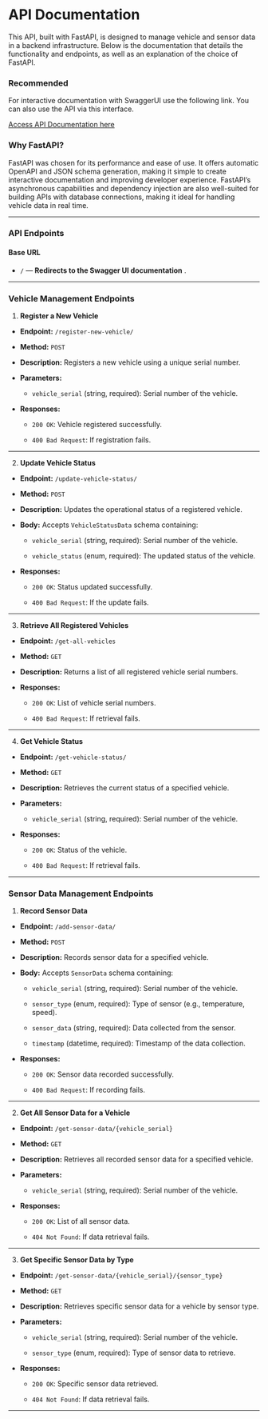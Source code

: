 # API Documentation

This API, built with FastAPI, is designed to manage vehicle and sensor data in a backend infrastructure. Below is the documentation that details the functionality and endpoints, as well as an explanation of the choice of FastAPI.

### Recommended

For interactive documentation with SwaggerUI use the following link. You can also use the API via this interface.

[Access API Documentation here](https://restful-infrastructure.onrender.com/docs)

### Why FastAPI?

FastAPI was chosen for its performance and ease of use. It offers automatic OpenAPI and JSON schema generation, making it simple to create interactive documentation and improving developer experience. FastAPI’s asynchronous capabilities and dependency injection are also well-suited for building APIs with database connections, making it ideal for handling vehicle data in real time.

---

### API Endpoints

#### Base URL

- `/` — **Redirects to the Swagger UI documentation** .

---

### Vehicle Management Endpoints

1. **Register a New Vehicle**
  - **Endpoint:**  `/register-new-vehicle/`

  - **Method:**  `POST`

  - **Description:**  Registers a new vehicle using a unique serial number.

  - **Parameters:**
    - `vehicle_serial` (string, required): Serial number of the vehicle.

  - **Responses:**
    - `200 OK`: Vehicle registered successfully.

    - `400 Bad Request`: If registration fails.

---

2. **Update Vehicle Status**
  - **Endpoint:**  `/update-vehicle-status/`

  - **Method:**  `POST`

  - **Description:**  Updates the operational status of a registered vehicle.

  - **Body:**  Accepts `VehicleStatusData` schema containing:
    - `vehicle_serial` (string, required): Serial number of the vehicle.

    - `vehicle_status` (enum, required): The updated status of the vehicle.

  - **Responses:**
    - `200 OK`: Status updated successfully.

    - `400 Bad Request`: If the update fails.

---

3. **Retrieve All Registered Vehicles**
  - **Endpoint:**  `/get-all-vehicles`

  - **Method:**  `GET`

  - **Description:**  Returns a list of all registered vehicle serial numbers.

  - **Responses:**
    - `200 OK`: List of vehicle serial numbers.

    - `400 Bad Request`: If retrieval fails.

---

4. **Get Vehicle Status**
  - **Endpoint:**  `/get-vehicle-status/`

  - **Method:**  `GET`

  - **Description:**  Retrieves the current status of a specified vehicle.

  - **Parameters:**
    - `vehicle_serial` (string, required): Serial number of the vehicle.

  - **Responses:**
    - `200 OK`: Status of the vehicle.

    - `400 Bad Request`: If retrieval fails.

---

### Sensor Data Management Endpoints

1. **Record Sensor Data**
  - **Endpoint:**  `/add-sensor-data/`

  - **Method:**  `POST`

  - **Description:**  Records sensor data for a specified vehicle.

  - **Body:**  Accepts `SensorData` schema containing:
    - `vehicle_serial` (string, required): Serial number of the vehicle.

    - `sensor_type` (enum, required): Type of sensor (e.g., temperature, speed).

    - `sensor_data` (string, required): Data collected from the sensor.

    - `timestamp` (datetime, required): Timestamp of the data collection.

  - **Responses:**
    - `200 OK`: Sensor data recorded successfully.

    - `400 Bad Request`: If recording fails.

---

2. **Get All Sensor Data for a Vehicle**
  - **Endpoint:**  `/get-sensor-data/{vehicle_serial}`

  - **Method:**  `GET`

  - **Description:**  Retrieves all recorded sensor data for a specified vehicle.

  - **Parameters:**
    - `vehicle_serial` (string, required): Serial number of the vehicle.

  - **Responses:**
    - `200 OK`: List of all sensor data.

    - `404 Not Found`: If data retrieval fails.

---

3. **Get Specific Sensor Data by Type**
  - **Endpoint:**  `/get-sensor-data/{vehicle_serial}/{sensor_type}`

  - **Method:**  `GET`

  - **Description:**  Retrieves specific sensor data for a vehicle by sensor type.

  - **Parameters:**
    - `vehicle_serial` (string, required): Serial number of the vehicle.

    - `sensor_type` (enum, required): Type of sensor data to retrieve.

  - **Responses:**
    - `200 OK`: Specific sensor data retrieved.

    - `404 Not Found`: If data retrieval fails.

---
